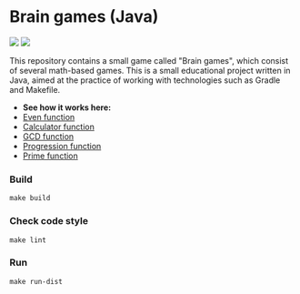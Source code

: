 # Brain games (Java)
<a href="https://codeclimate.com/github/Linkshegelianer/java-project-61/maintainability"><img src="https://api.codeclimate.com/v1/badges/e9f55103715222e38df9/maintainability" /></a>  <a href="https://github.com/Linkshegelianer/brain-games/actions/workflows/java-ci.yml"><img src="https://github.com/Linkshegelianer/brain-games/workflows/Java%20CI/badge.svg" /></a>

This repository contains a small game called "Brain games", which consist of several math-based games. This is a small educational project written in Java, aimed at the practice of working with technologies such as Gradle and Makefile.

* **See how it works here:**
* [Even function](https://asciinema.org/a/hzGX8ZCjG6W3kEjXAiRb5307f)
* [Calculator function](https://asciinema.org/a/DlmPkzLBkGYmNQPlwQ0GSFInG)
* [GCD function](https://asciinema.org/a/V4ATlJqjMC0hM9K9SRjRhR1UB)
* [Progression function](https://asciinema.org/a/2fUuyfvDQp65onPhu5wffrPaW)
* [Prime function](https://asciinema.org/a/KsWnqb9Z1K7cboONrlHluwGBh)

### Build

```  
make build
```  

### Check code style
```  
make lint
```  

### Run
```  
make run-dist
```
